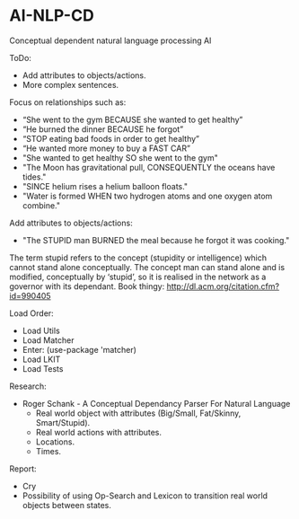 # AI-NLP-CD
Conceptual dependent natural language processing AI 

ToDo:
  - Add attributes to objects/actions.
  - More complex sentences.

Focus on relationships such as: 
  - “She went to the gym BECAUSE she wanted to get healthy” 
  - “He burned the dinner BECAUSE he forgot”
  - “STOP eating bad foods in order to get healthy”
  - “He wanted more money to buy a FAST CAR”
  - "She wanted to get healthy SO she went to the gym"
  - "The Moon has gravitational pull, CONSEQUENTLY the oceans have tides."
  - "SINCE helium rises a helium balloon floats."
  - "Water is formed WHEN two hydrogen atoms and one oxygen atom combine."

Add attributes to objects/actions:
  - "The STUPID man BURNED the meal because he forgot it was cooking."
  
The term stupid refers to the concept (stupidity or intelligence) which cannot stand alone conceptually. The concept man can stand alone and is modified, conceptually by ‘stupid’, so it is realised in the network as a governor with its dependant.
Book thingy: http://dl.acm.org/citation.cfm?id=990405 

Load Order:
  - Load Utils
  - Load Matcher
  - Enter: (use-package 'matcher)
  - Load LKIT
  - Load Tests

Research:
  - Roger Schank - A Conceptual Dependancy Parser For Natural Language
    - Real world object with attributes (Big/Small, Fat/Skinny, Smart/Stupid).
    - Real world actions with attributes.
    - Locations.
    - Times.

Report:
  - Cry
  - Possibility of using Op-Search and Lexicon to transition real world objects between states.
